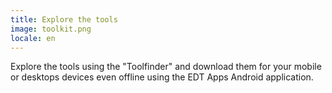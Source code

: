 ```yaml
---
title: Explore the tools
image: toolkit.png
locale: en
---
```


Explore the tools using the "Toolfinder" and download them for your mobile or desktops devices even offline using the EDT Apps Android application.

<app-button :color="true" localUrl=":8086/earthdefenderstoolkit/https://earthdefenderstoolkit.com/toolfinder?lang=es" text="Toolfinder"></app-button>

<app-button link="apps" target="_self" text="Install apps"></app-button>
